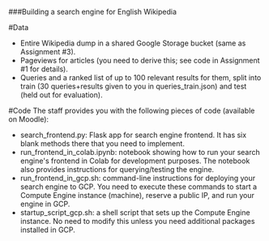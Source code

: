 
###Building a search engine for English Wikipedia

#Data
- Entire Wikipedia dump in a shared Google Storage bucket (same as Assignment #3).
- Pageviews for articles (you need to derive this; see code in Assignment #1 for details).
- Queries and a ranked list of up to 100 relevant results for them, split into train (30
queries+results given to you in queries_train.json) and test (held out for evaluation).

#Code
The staff provides you with the following pieces of code (available on Moodle):
- search_frontend.py: Flask app for search engine frontend. It has six blank methods there
that you need to implement.
- run_frontend_in_colab.ipynb: notebook showing how to run your search engine's frontend
in Colab for development purposes. The notebook also provides instructions for
querying/testing the engine.
- run_frontend_in_gcp.sh: command-line instructions for deploying your search engine to
GCP. You need to execute these commands to start a Compute Engine instance
(machine), reserve a public IP, and run your engine in GCP.
- startup_script_gcp.sh: a shell script that sets up the Compute Engine instance. No need to
modify this unless you need additional packages installed in GCP.
